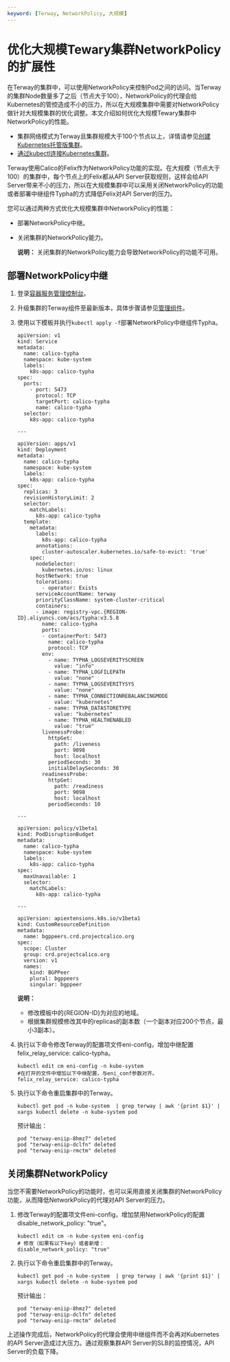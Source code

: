 ```yaml
---
keyword: [Terway, NetworkPolicy, 大规模]
---
```


# 优化大规模Tewary集群NetworkPolicy的扩展性

在Terway的集群中，可以使用NetworkPolicy来控制Pod之间的访问。当Terway的集群Node数量多了之后（节点大于100），NetworkPolicy的代理会给Kubernetes的管控造成不小的压力，所以在大规模集群中需要对NetworkPolicy做针对大规模集群的优化调整。本文介绍如何优化大规模Tewary集群中NetworkPolicy的性能。

-   集群网络模式为Terway且集群规模大于100个节点以上，详情请参见[创建Kubernetes托管版集群](/cn.zh-CN/Kubernetes集群用户指南/集群/创建集群/创建Kubernetes托管版集群.md)。
-   [通过kubectl连接Kubernetes集群](/cn.zh-CN/Kubernetes集群用户指南/集群/连接集群/通过kubectl连接Kubernetes集群.md)。

Terway使用Calico的Felix作为NetworkPolicy功能的实现。在大规模（节点大于100）的集群中，每个节点上的Felix都从API Server获取规则，这样会给API Server带来不小的压力，所以在大规模集群中可以采用关闭NetworkPolicy的功能或者部署中继组件Typha的方式降低Felix对API Server的压力。

您可以通过两种方式优化大规模集群中NetworkPolicy的性能：

-   部署NetworkPolicy中继。
-   关闭集群的NetworkPolicy能力。

    **说明：** 关闭集群的NetworkPolicy能力会导致NetworkPolicy的功能不可用。


## 部署NetworkPolicy中继

1.  登录[容器服务管理控制台](https://cs.console.aliyun.com)。

2.  升级集群的Terway组件至最新版本，具体步骤请参见[管理组件](/cn.zh-CN/Kubernetes集群用户指南/集群/升级集群/管理组件.md)。

3.  使用以下模板并执行`kubectl apply -f`部署NetworkPolicy中继组件Typha。

    ```
    apiVersion: v1
    kind: Service
    metadata:
      name: calico-typha
      namespace: kube-system
      labels:
        k8s-app: calico-typha
    spec:
      ports:
        - port: 5473
          protocol: TCP
          targetPort: calico-typha
          name: calico-typha
      selector:
        k8s-app: calico-typha
    
    ---
    
    apiVersion: apps/v1
    kind: Deployment
    metadata:
      name: calico-typha
      namespace: kube-system
      labels:
        k8s-app: calico-typha
    spec:
      replicas: 3
      revisionHistoryLimit: 2
      selector:
        matchLabels:
          k8s-app: calico-typha
      template:
        metadata:
          labels:
            k8s-app: calico-typha
          annotations:
            cluster-autoscaler.kubernetes.io/safe-to-evict: 'true'
        spec:
          nodeSelector:
            kubernetes.io/os: linux
          hostNetwork: true
          tolerations:
            - operator: Exists
          serviceAccountName: terway
          priorityClassName: system-cluster-critical
          containers:
          - image: registry-vpc.{REGION-ID}.aliyuncs.com/acs/typha:v3.5.8
            name: calico-typha
            ports:
            - containerPort: 5473
              name: calico-typha
              protocol: TCP
            env:
              - name: TYPHA_LOGSEVERITYSCREEN
                value: "info"
              - name: TYPHA_LOGFILEPATH
                value: "none"
              - name: TYPHA_LOGSEVERITYSYS
                value: "none"
              - name: TYPHA_CONNECTIONREBALANCINGMODE
                value: "kubernetes"
              - name: TYPHA_DATASTORETYPE
                value: "kubernetes"
              - name: TYPHA_HEALTHENABLED
                value: "true"
            livenessProbe:
              httpGet:
                path: /liveness
                port: 9098
                host: localhost
              periodSeconds: 30
              initialDelaySeconds: 30
            readinessProbe:
              httpGet:
                path: /readiness
                port: 9098
                host: localhost
              periodSeconds: 10
    
    ---
    
    apiVersion: policy/v1beta1
    kind: PodDisruptionBudget
    metadata:
      name: calico-typha
      namespace: kube-system
      labels:
        k8s-app: calico-typha
    spec:
      maxUnavailable: 1
      selector:
        matchLabels:
          k8s-app: calico-typha
    
    ---
    
    apiVersion: apiextensions.k8s.io/v1beta1
    kind: CustomResourceDefinition
    metadata:
      name: bgppeers.crd.projectcalico.org
    spec:
      scope: Cluster
      group: crd.projectcalico.org
      version: v1
      names:
        kind: BGPPeer
        plural: bgppeers
        singular: bgppeer
    ```

    **说明：**

    -   修改模板中的\{REGION-ID\}为对应的地域。
    -   根据集群规模修改其中的replicas的副本数（一个副本对应200个节点，最小3副本）。
4.  执行以下命令修改Terway的配置项文件eni-config，增加中继配置felix\_relay\_service: calico-typha。

    ```
    kubectl edit cm eni-config -n kube-system
    #在打开的文件中增加以下中继配置，与eni_conf参数对齐。
    felix_relay_service: calico-typha
    ```

5.  执行以下命令重启集群中的Terway。

    ```
    kubectl get pod -n kube-system  | grep terway | awk '{print $1}' | xargs kubectl delete -n kube-system pod
    ```

    预计输出：

    ```
    pod "terway-eniip-8hmz7" deleted
    pod "terway-eniip-dclfn" deleted
    pod "terway-eniip-rmctm" deleted
    ```


## 关闭集群NetworkPolicy

当您不需要NetworkPolicy的功能时，也可以采用直接关闭集群的NetworkPolicy功能，从而降低NetworkPolicy的代理对API Server的压力。

1.  修改Terway的配置项文件eni-config，增加禁用NetworkPolicy的配置disable\_network\_policy: "true"。

    ```
    kubectl edit cm -n kube-system eni-config 
    # 修改（如果有以下key）或者新增：
    disable_network_policy: "true"
    ```

2.  执行以下命令重启集群中的Terway。

    ```
    kubectl get pod -n kube-system  | grep terway | awk '{print $1}' | xargs kubectl delete -n kube-system pod
    ```

    预计输出：

    ```
    pod "terway-eniip-8hmz7" deleted
    pod "terway-eniip-dclfn" deleted
    pod "terway-eniip-rmctm" deleted
    ```


上述操作完成后，NetworkPolicy的代理会使用中继组件而不会再对Kubernetes的API Server造成过大压力。通过观察集群API Server的SLB的监控情况，API Server的负载下降。

